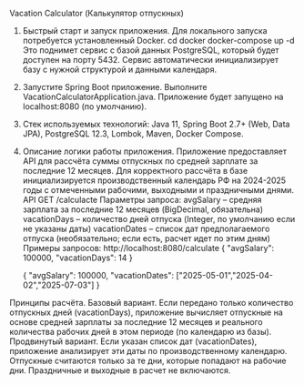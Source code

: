Vacation Calculator (Калькулятор отпускных)
1. Быстрый старт и запуск приложения.
Для локального запуска потребуется установленный Docker.
cd docker
docker-compose up -d
Это поднимет сервис с базой данных PostgreSQL, который будет доступен на порту 5432.
Сервис автоматически инициализирует базу с нужной структурой и данными календаря.
2. Запустите Spring Boot приложение.
Выполните VacationCalculatorApplication.java.
Приложение будет запущено на localhost:8080 (по умолчанию).
3. Стек используемых технологий: Java 11, Spring Boot 2.7+ (Web, Data JPA), PostgreSQL 12.3, Lombok, 
Maven, Docker Compose.
4. Описание логики работы приложения.
Приложение предоставляет API для рассчёта суммы отпускных по средней зарплате за последние 12 месяцев. 
Для корректного рассчёта в базе инициализируется производственный календарь РФ на 2024-2025 годы с 
отмеченными рабочими, выходными и праздничными днями.
API
GET /calculacte
Параметры запроса:
avgSalary – средняя зарплата за последние 12 месяцев (BigDecimal, обязательна)
vacationDays – количество дней отпуска (Integer, по умолчанию если не указаны даты)
vacationDates – список дат предполагаемого отпуска (необязательно; если есть, расчет идет по этим дням)
Примеры запросов:
http://localhost:8080/calculate
   {
   "avgSalary": 100000,
   "vacationDays": 14
   }

   {
   "avgSalary": 100000,
   "vacationDates": ["2025-05-01","2025-04-02","2025-07-03"]
   }

Принципы расчёта.
Базовый вариант.
Если передано только количество отпускных дней (vacationDays), приложение вычисляет отпускные на основе средней 
зарплаты за последние 12 месяцев и реального количества рабочих дней в этом периоде (по календарю из базы).
Продвинутый вариант.
Если указан список дат (vacationDates), приложение анализирует эти даты по производственному календарю. 
Отпускные считаются только за те дни, которые попадают на рабочие дни. Праздничные и выходные в расчет не включаются.

